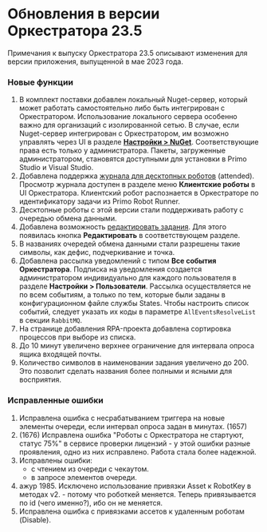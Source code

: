 # Обновления в версии Оркестратора 23.5

Примечания к выпуску Оркестратора 23.5 описывают изменения для версии приложения, выпущенной в мае 2023 года.

### Новые функции
1. В комплект поставки добавлен локальный Nuget-сервер, который может работать самостоятельно либо быть интегрирован с Оркестратором. Использование локального сервера особенно важно для организаций с изолированной сетью. В случае, если Nuget-сервер интегрирован с Оркестратором, им возможно управлять через UI в разделе **[Настройки > NuGet](https://docs.primo-rpa.ru/primo-rpa/orchestrator/settings/nuget)**. Соответствующие права есть только у администратора. Пакеты, загруженные администратором, становятся доступными для установки в Primo Studio и Visual Studio. 
1. Добавлена поддержка [журнала для десктопных роботов](https://docs.primo-rpa.ru/primo-rpa/orchestrator/settings/desktop-robot-journal) (attended). Просмотр журнала доступен в разделе меню **Клиентские роботы** в UI Оркестратора. Клиентский робот распознается в Оркестраторе по идентификатору задачи из Primo Robot Runner.
1. Десктопные роботы с этой версии стали поддерживать работу с очередью обмена данными.
1. Добавлена возможность [редактировать задания](https://docs.primo-rpa.ru/primo-rpa/orchestrator/basics/tasks#upravlenie-zadaniyami). Для этого появилась кнопка **Редактировать** в соответствующем разделе.
1. В названиях очередей обмена данными стали разрешены такие символы, как дефис, подчеркивание и точка.
1. Добавлена рассылка уведомлений с типом **Все события Оркестратора**. Подписка на уведомления создается администратором индивидуально для каждого пользователя в разделе **Настройки > Пользователи**. Рассылка осуществляется не по всем событиям, а только по тем, которые были заданы в конфигурационном файле службы States. Чтобы настроить список событий, следует указать их коды в параметре `AllEventsResolveList` в секции `RabbitMQ`.
1. На странице добавления RPA-проекта добавлена сортировка процессов при выборе из списка.
1. До 10 минут увеличено верхнее ограничение для интервала опроса ящика входящей почты.
1. Количество символов в наименовании задания увеличено до 200. Это позволит сделать названия более полными и ясными для восприятия. 

### Исправленные ошибки

1. Исправлена ошибка с несрабатыванием триггера на новые элементы очереди, если интервал опроса задан в минутах. (1657)
1. (1676) Исправлена ошибка "Роботы с Оркестратора не стартуют, статус 75%" в сервисе проверки лицензий - у этой ошибки разные проявления, одно из них исправлено. Работа стала более надежной.
1. Исправлены ошибки:
   * с чтением из очереди с чекаутом.
   * в запросе элементов очереди.
4. ажур 1985. Исключено использование привязки Asset к RobotKey в методах v2. - потому что роботкей меняется. Теперь привязывается по id (чего именно?), ибо он не меняется. 
5. Исправлена ошибка с привязками ассетов к удаленным роботам (Disable).

